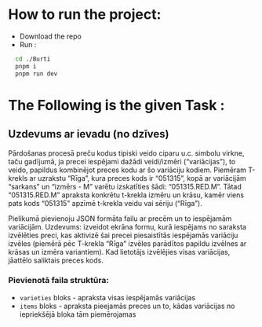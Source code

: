 # How to run the project:
- Download the repo
- Run :

```bash
  cd ./Burti
  pnpm i
  pnpm run dev
```

# The Following is the given Task :
## Uzdevums ar ievadu (no dzīves)

Pārdošanas procesā preču kodus tipiski veido ciparu u.c. simbolu virkne, taču gadījumā, ja precei iespējami dažādi veidi/izmēri (“variācijas”), to veido, papildus kombinējot preces kodu ar šo variāciju kodiem. Piemēram T-krekls ar uzrakstu “Rīga”, kura preces kods ir “051315”, kopā ar variācijām “sarkans” un “izmērs - M” varētu izskatīties šādi: “051315.RED.M”. Tātad “051315.RED.M” apraksta konkrētu t-krekla izmēru un krāsu, kamēr viens pats kods “051315" apzīmē t-krekla veidu vai sēriju (“Rīga”).

Pielikumā pievienoju JSON formāta failu ar precēm un to iespējamām variācijām. Uzdevums: izveidot ekrāna formu, kurā iespējams no saraksta izvēlēties preci, kas aktivizē šai precei piesaistītās iespējamās variāciju izvēles (piemērā pēc T-krekla “Rīga” izvēles parādītos papildu izvēlnes ar krāsas un izmēra variantiem). Kad lietotājs izvēlējies visas variācijas, jāattēlo saliktais preces kods.

### Pievienotā faila struktūra:

- `varieties` bloks - apraksta visas iespējamās variācijas
- `items` bloks - apraksta pieejamās preces un to, kādas variācijas no iepriekšējā bloka tām piemērojamas